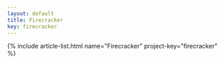 ```yaml
---
layout: default
title: Firecracker
key: firecracker
---
```


{% include article-list.html name="Firecracker" project-key="firecracker" %}
